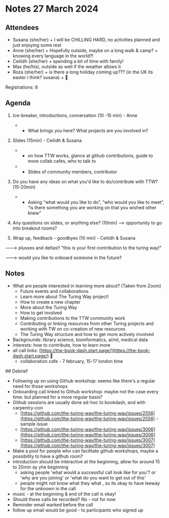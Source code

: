 # Notes 27 March 2024

## Attendees

* Susana (she/her) + I will be CHILLING HARD, no activities planned and just enjoying some rest
* Anne (she/her) + Hopefully outside, maybe on a long walk & camp?  + knowing every language in the world?!
* Ceilidh (she/her) + spending a bit of time with family! 
* Max (he/his), outside as well if the weather allows it
* Roza (she/her) + is there a long holiday coming up??? (in the UK its easter i think? susana) + 🐳

Registrations: 8

## Agenda

1) Ice-breaker, introductions, conversation (10 -15 min) - Anne

   * - What brings you here? What projects are you involved in?
2) Slides (15min) - Ceilidh \& Susana

   * - on how TTW works, glance at github contributions, guide to more collab cafes, who to talk to
   * - Slides of community members, contributor 
3) Do you have any ideas on what you'd like to do/contribute with TTW? (15-20min) 

   * - Asking  “what would you like to do”, “who would you like to meet”, “is there something you are working on that you wished other knew”
4) Any questions on slides, or anything else? (10min) --> opportunity to go into breakout rooms?

5)  Wrap up, feedback - goodbyes (10 min) - Ceilidh \& Susana

---> plusses and deltas!! "this is your first contribution to the turing way!"

---> would you like to onboard someone in the future?

 ## Notes

* What are people interested in learning more about? (Taken from Zoom)
    * Future events and collaborations 
    * Learn more about The Turing Way project!
    * How to create a new chapter
    * More about the Turing Way
    * How to get involved
    * Making contributions to the TTW community  work
    * Contributing or linking resources from other Turing projects and working with TW on co-creation of new resources        
    * The Turing Way structure and how to get more actively involved  
*  Backgrounds: library science, bioinformatics, ai/ml, medical data
* interests: how to contribute, how to learn more 
* all call links: [https://ttw-book-dash.start.page/](https://ttw-book-dash.start.page/) 🙂
    * collaboration cafe - 7 february, 15-17 london time

## Debrief

* Following up on using Github workshop: seems like there's a regular need for those workshops
* Onboarding call linked to Github workshop: maybe not the case every time: but planned for a more regular basis?
* Github sessions are usually done ad-hoc to bookdash, and with carpentry-con
    * [https://github.com/the-turing-way/the-turing-way/issues/2556](https://github.com/the-turing-way/the-turing-way/issues/2556) - sample issue
    * [https://github.com/the-turing-way/the-turing-way/issues/3006](https://github.com/the-turing-way/the-turing-way/issues/3006)
    * [https://github.com/the-turing-way/the-turing-way/issues/3007](https://github.com/the-turing-way/the-turing-way/issues/3007)
* Make a pool for people who can facilitate github workshops, maybe a possibility to have a github room?
* introduction should be interactive at the beginning, allow for around 15 to 20min ay yhe beginning
    * asking people 'what would a successful call look like for you'? or 'why are you joining' or 'what do you want to get out of this'
    * people might not know what they what , so its okay to have leeway for the unknown in the call
* music - at the beginning & end of the call is okay! 
* Should these calls be recorded? No - not for now
* Reminder email warked before the call
* follow up email would be good - to participants who signed up
